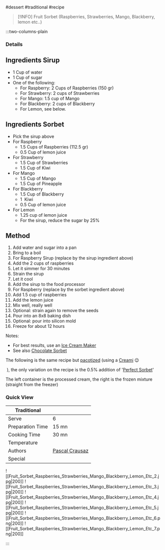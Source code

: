 #dessert #traditional #recipe

> [!INFO]
> Fruit Sorbet (Raspberries, Strawberries, Mango, Blackberry, lemon etc..)

:::two-columns-plain

### Details
## Ingredients Sirup

- 1 Cup of water
- 1 Cup of sugar
- One of the following: 
  - For Raspberry: 2 Cups of Raspberries (150 gr)
  - For Strawberry: 2 cups of Strawberries
  - For Mango: 1.5 cup of Mango
  - For Blackberry: 2 cups of Blackberry
  - For Lemon, see below.


## Ingredients Sorbet

- Pick the sirup above 
- For Raspberry
  - 1.5 Cups of Raspberries (112.5 gr)
  - 0.5 Cup of lemon juice
- For Strawberry
  - 1.5 Cup of Strawberries
  - 1.5 Cup of Kiwi
- For Mango
  - 1.5 Cup of Mango
  - 1.5 Cup of Pineapple
- For Blackberry
  - 1.5 Cup of Blackberry
  - 1  Kiwi
  - 0.5 Cup of lemon juice
- For Lemon
  - 1.25 cup of lemon juice
  - For the sirup, reduce the sugar by 25% 


## Method

1. Add water and sugar into a pan
2. Bring to a boil
3. For Raspberry Sirup (replace by the sirup ingredient above)
  1. Add the 2 cups of raspberries 
4. Let it simmer for 30 minutes
5. Strain the sirup
6. Let it cool
7. Add the sirup to the food processor
8. For Raspberry (replace by the sorbet ingredient above)
  1. Add 1.5 cup of raspberries
  2. Add the lemon juice
9. Mix well, really well
10. Optional: strain again to remove the seeds
11. Pour into an 8x8 baking dish
  1. Optional: pour into silicon mold
12. Freeze for about 12 hours

  

Notes:

- For best results, use an [Ice Cream Maker](https://www.amazon.com/Cuisinart-ICE-100-Compressor-Cream-Gelato/dp/B006UKLUFS/ref=sr_1_4?s=home-garden&ie=UTF8&qid=1490585283&sr=1-4&keywords=cuisinart+ice+cream+maker)
- See also [Chocolate Sorbet](../all-recipes-by-name/chocolate-sorbet.md)

  






  

The following is the same recipe but [pacotized](https://pacojet.com/) (using a [Creami](https://www.ninjakitchen.com/exclusive-offer/NC301WBKT/ninja-creami-7-in-1-ice-cream-maker/) 😉

 ), the only variation on the recipe is the 0.5% addition of '[Perfect Sorbet](https://modernistpantry.com/products/perfect-sorbet.html)'


  

The left container is the processed cream, the right is the frozen mixture (straight from the freezer)

  



### Quick View
| Traditional      |                                                |
| ---------------- | ---------------------------------------------- |
| Serve            | 6                                              |
| Preparation Time | 15 mn                                          |
| Cooking Time     | 30 mn                                          |
| Temperature      |                                                |
| Authors          | [Pascal Crausaz](mailto:pascal@askpascal.com)  |
| Special          |                                                |

![[Fruit_Sorbet_Raspberries_Strawberries_Mango_Blackberry_Lemon_Etc_2.jpg|200]]
![[Fruit_Sorbet_Raspberries_Strawberries_Mango_Blackberry_Lemon_Etc_3.jpg|200]]
![[Fruit_Sorbet_Raspberries_Strawberries_Mango_Blackberry_Lemon_Etc_4.jpg|200]]
![[Fruit_Sorbet_Raspberries_Strawberries_Mango_Blackberry_Lemon_Etc_5.jpg|200]]
![[Fruit_Sorbet_Raspberries_Strawberries_Mango_Blackberry_Lemon_Etc_6.png|200]]
![[Fruit_Sorbet_Raspberries_Strawberries_Mango_Blackberry_Lemon_Etc_7.png|200]]

:::

